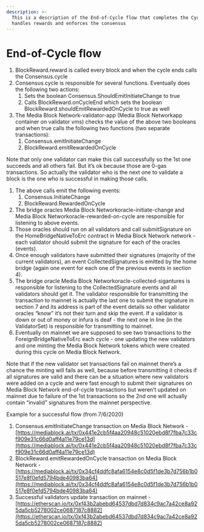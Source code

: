 ```yaml
---
description: >-
  This is a description of the End-of-Cycle flow that completes the Cycle and
  handles rewards and enforces the consensus
---
```


# End-of-Cycle flow

1. BlockReward.reward is called every block and when the cycle ends calls the Consensus.cycle
2. Consensus.cycle is responsible for several functions. Eventually does the following two actions:
   1. Sets the boolean Consensus.ShouldEmitInitiateChange to true
   2. Calls BlockReward.onCycleEnd which sets the boolean BlockReward.shouldEmitRewardedOnCycle to true as well
3. The Media Block Network-validator-app \(Media Block Networkapp container on validator vms\) checks the value of the above two booleans and when true calls the following two functions \(two separate transactions\):
   1. Consensus.emitInitiateChange
   2. BlockReward.emitRewardedOnCycle

Note that only one validator can make this call successfully so the 1st one succeeds and all others fail. But it’s ok because those are 0-gas transactions. So actually the validator who is the next one to validate a block is the one who is successful in making those calls.

1. The above calls emit the following events:
   1. Consensus.InitiateChange
   2. BlockReward.RewardedOnCycle
2. The bridge oracles Media Block Networkoracle-initiate-change and Media Block Networkoracle-rewarded-on-cycle are responsible for listening to above events.
3. Those oracles should run on all validators and call submitSignature on the HomeBridgeNativeToErc contract in Media Block Network network - each validator should submit the signature for each of the oracles \(events\).
4. Once enough validators have submitted their signatures \(majority of the current validators\), an event CollectedSignatures is emitted by the home bridge \(again one event for each one of the previous events in section 4\).
5. The bridge oracle Media Block Networkoracle-collected-sigantures is responsible for listening to the CollectedSignature events and all validators should get it. The validator responsible for transmitting the transaction to mainnet is actually the last one to submit the signature in section 7 and its address is part of the event details so other validator oracles “know” it’s not their turn and skip the event. If a validator is down or out of money or infura is deaf - the next one in line \(in the ValidatorSet\) is responsible for transmitting to mainnet.
6. Eventually on mainnet we are supposed to see two transactions to the ForeignBridgeNativeToErc each cycle - one updating the new validators and one minting the Media Block Network tokens which were created during this cycle on Media Block Network.

Note that if the new validator set transactions fail on mainnet there’s a chance the minting will fails as well, because before transmitting it checks if all signatures are valid and there can be a situation where new validators were added on a cycle and were fast enough to submit their signatures on Media Block Network end-of-cycle transactions but weren’t updated on mainnet due to failure of the 1st transactions so the 2nd one will actually contain “invalid” signatures from the mainnet perspective.  
  


Example for a successful flow \(from 7/6/2020\)

1. Consensus.emitInitiateChange transaction on Media Block Network - [https://mediablock.ai/tx/0x441e2cb5f4aa20948c51020ebd8f7fba7c33cf909e31c66d0aff4a11e79ce13d](https://mediablock.ai/tx/0x441e2cb5f4aa20948c51020ebd8f7fba7c33cf909e31c66d0aff4a11e79ce13d)
2. BlockReward.emitRewardedOnCycle transaction on Media Block Network - [https://mediablock.ai/tx/0x34cf4ddfc8afa6154e8c0d5f1de3b7d756b1b0517e8f0efd5794bde40983ba64](https://mediablock.ai/tx/0x34cf4ddfc8afa6154e8c0d5f1de3b7d756b1b0517e8f0efd5794bde40983ba64)
3. Successful validators update transaction on mainnet - [https://etherscan.io/tx/0xf43b2abebd64537dbd7d834c9ac7a42ce8a925da5cb5278002ce0687187c8882](https://etherscan.io/tx/0xf43b2abebd64537dbd7d834c9ac7a42ce8a925da5cb5278002ce0687187c8882)

  


